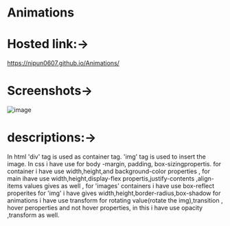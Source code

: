 # Animations
# Hosted link:->
https://nipun0607.github.io/Animations/
# Screenshots->
![image](https://github.com/nipun0607/Animations/assets/126556793/58bcf825-50f8-4c62-b93c-a0d1b94e8627)
# descriptions:->
In html
'div' tag is used as container tag.
'img' tag is used to insert the image.
In css 
i have use for body -margin, padding, box-sizingpropertis.
for container i have use width,height,and background-color properties ,
for main ihave use width,height,display-flex propertis,justify-contents ,align-items values gives as well ,
for 'images' containers i have use box-reflect properites 
for 'img' i have gives width,height,border-radius,box-shadow
for animations i have use transform for rotating value(rotate the img),transition ,
hover peroperties and not hover properties, in this i have use opacity ,transform as well.
